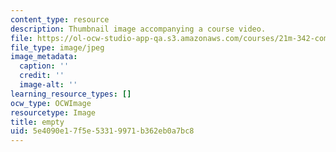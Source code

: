 ```yaml
---
content_type: resource
description: Thumbnail image accompanying a course video.
file: https://ol-ocw-studio-app-qa.s3.amazonaws.com/courses/21m-342-composing-for-jazz-orchestra-fall-2008/5e4090e17f5e53319971b362eb0a7bc8_empty.jpg
file_type: image/jpeg
image_metadata:
  caption: ''
  credit: ''
  image-alt: ''
learning_resource_types: []
ocw_type: OCWImage
resourcetype: Image
title: empty
uid: 5e4090e1-7f5e-5331-9971-b362eb0a7bc8
---
```

